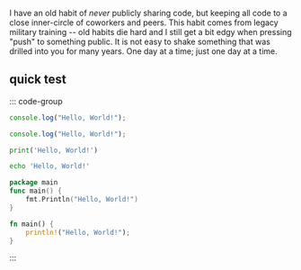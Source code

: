 I have an old habit of _never_ publicly sharing code, but keeping all code to a
close inner-circle of coworkers and peers. This habit comes from legacy
military training -- old habits die hard and I still get a bit edgy
when pressing "push" to something public. It is not easy to shake something
that was drilled into you for many years. One day at a time; just one day at a time.

## quick test

::: code-group

```js [js]
console.log("Hello, World!");
```

```ts [ts]
console.log("Hello, World!");
```

```py [py]
print('Hello, World!')
```

```sh [sh]
echo 'Hello, World!'
```

```go [go]
package main
func main() {
    fmt.Println("Hello, World!")
}
```

```rust [rust]
fn main() {
    println!("Hello, World!");
}
```

:::
